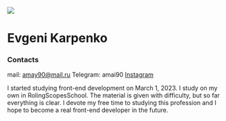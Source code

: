 ![](https://www.instagram.com/p/ChP0ysSKr0L/)
# Evgeni Karpenko
### Contacts 
mail: amay90@mail.ru
Telegram: amai90
[Instagram](https://www.instagram.com/jack_jeickobs/)

I started studying front-end development on March 1, 2023. I study on my own in RolingScopesSchool. The material is given with difficulty, but so far everything is clear.
I devote my free time to studying this profession and I hope to become a real front-end developer in the future.